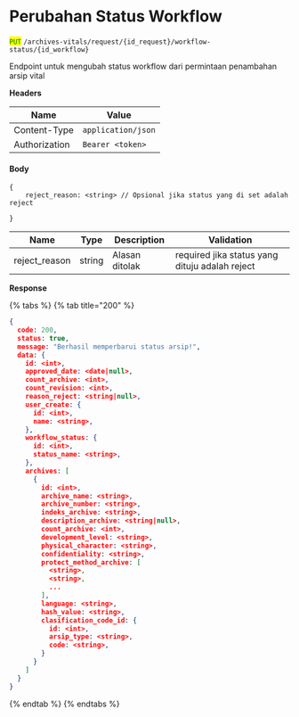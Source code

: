 # Perubahan Status Workflow

<mark style="color:green;">`PUT`</mark> `/archives-vitals/request/{id_request}/workflow-status/{id_workflow}`&#x20;

Endpoint untuk mengubah status workflow dari permintaan penambahan arsip vital

**Headers**

| Name          | Value              |
| ------------- | ------------------ |
| Content-Type  | `application/json` |
| Authorization | `Bearer <token>`   |

#### Body

```
{
    reject_reason: <string> // Opsional jika status yang di set adalah reject
    
}
```

| Name           | Type   | Description    | Validation                                     |
| -------------- | ------ | -------------- | ---------------------------------------------- |
| reject\_reason | string | Alasan ditolak | required jika status yang dituju adalah reject |

**Response**

{% tabs %}
{% tab title="200" %}
```json
{
  code: 200,
  status: true,
  message: "Berhasil memperbarui status arsip!",
  data: {
    id: <int>,
    approved_date: <date|null>,
    count_archive: <int>,
    count_revision: <int>,
    reason_reject: <string|null>,
    user_create: {
      id: <int>,
      name: <string>,
    },
    workflow_status: {
      id: <int>,
      status_name: <string>,
    },
    archives: [
      {
        id: <int>,
        archive_name: <string>,
        archive_number: <string>,
        indeks_archive: <string>,
        description_archive: <string|null>,
        count_archive: <int>,
        development_level: <string>,
        physical_character: <string>,
        confidentiality: <string>,
        protect_method_archive: [
          <string>,
          <string>,
          ...
        ],
        language: <string>,
        hash_value: <string>,
        clasification_code_id: {
          id: <int>,
          arsip_type: <string>,
          code: <string>,
        }
      }
    ]
  }
}
```
{% endtab %}
{% endtabs %}
